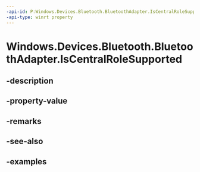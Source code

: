 ```yaml
---
-api-id: P:Windows.Devices.Bluetooth.BluetoothAdapter.IsCentralRoleSupported
-api-type: winrt property
---
```


<!-- Property syntax.
public bool IsCentralRoleSupported { get; }
-->

# Windows.Devices.Bluetooth.BluetoothAdapter.IsCentralRoleSupported

## -description

## -property-value

## -remarks

## -see-also

## -examples

